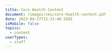 ```yaml
---
title: Coro Health Content
document: /images/cms/coro-health-content.pdf
date: 2023-04-27T15:23:48.558Z
isMobile: false
topics:
  - content
userTypes:
  - staff
---
```

